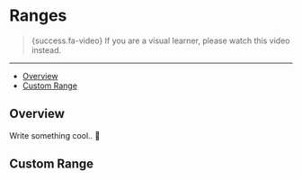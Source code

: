 # Ranges

> {success.fa-video} If you are a visual learner, please watch this video instead.

---

- [Overview](#overview)
- [Custom Range](#custom-range)

<a name="overview"></a>
## Overview

Write something cool.. 🦊

<a name="custom-range"></a>
## Custom Range
